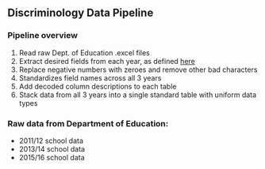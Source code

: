 ## Discriminology Data Pipeline

### Pipeline overview

1. Read raw Dept. of Education .excel files
2. Extract desired fields from each year, as defined [here](https://docs.google.com/spreadsheets/d/1Z7BwQ8Sd20Q57UsgkTzopSzbJy3hz2sq2qed4I9kkQI/edit#gid=1997820201)
3. Replace negative numbers with zeroes and remove other bad characters
4. Standardizes field names across all 3 years 
5. Add decoded column descriptions to each table
5. Stack data from all 3 years into a single standard table with uniform data types



### Raw data from Department of Education:

- 2011/12 school data
- 2013/14 school data
- 2015/16 school data


